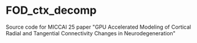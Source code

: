 # FOD_ctx_decomp
Source code for MICCAI 25 paper "GPU Accelerated Modeling of Cortical Radial and Tangential Connectivity Changes in Neurodegeneration"
